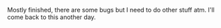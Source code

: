 Mostly finished, there are some bugs but I need to do other stuff atm. I'll come back to this another day.
